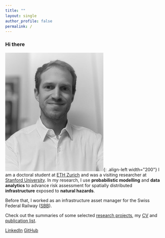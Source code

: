 ```yaml
---
title: ""
layout: single
author_profile: false
permalink: /
---
```


### Hi there

![](/assets/images/li_1_web.jpg){: .align-left width="200"}
I am a doctoral student at [ETH Zurich](https://www.ethz.ch/) and was a visiting researcher at [Stanford University](https://www.stanford.edu/). In my research, I use **probabilistic modelling** and **data analytics** to advance risk assessment for spatially distributed **infrastructure** exposed to **natural hazards**.

Before that, I worked as an infrastructure asset manager for the Swiss Federal Railway ([SBB](https://company.sbb.ch/en/home.html)).

Check out the summaries of some selected [research projects](https://bodlukas.github.io/projects/), my [CV](/assets/CV_LB.pdf) and [publication list](/publications/).

<a class="btn btn--primary" href="https://www.linkedin.com/in/lukas-bodenmann/"> <i class="fab fa-fw fa-linkedin"></i> LinkedIn</a>  <a class="btn btn--primary" href="https://github.com/bodlukas"> <i class="fab fa-fw fa-github"></i> GitHub</a> 

<!--  
|--------------|---------|
| News | |
|--------------|---------|
| Mar 01, 2022  | Start as a visiting student researcher at [Stanford University](https://www.stanford.edu/).  |
| Sep 12, 2021  | Presentation at the 31st European Conference for Safety and Reliability (ESREL) in Angers, France. See [here](https://doi.org/10.3850/978-981-18-2016-8_559-cd) for the presented work.  |
| Mar 15, 2021  | Presentation at the 1st Croatian Conference on Earthquake Engineering (online). See [here](https://www.research-collection.ethz.ch/handle/20.500.11850/502087) for the presented work. |
| Nov 21, 2020  | Presentation at the Swiss Geoscience Meeting (online).  |
| Jun 11, 2020  | Our paper "The role of risk measures in making seismic upgrading decisions" has been published by Earthquake Spectra. See [here](https://doi.org/10.1177/8755293020919423) for the paper. |
| Aug 01, 2019  | Start of my doctoral studies at ETH Zurich  |
-->

